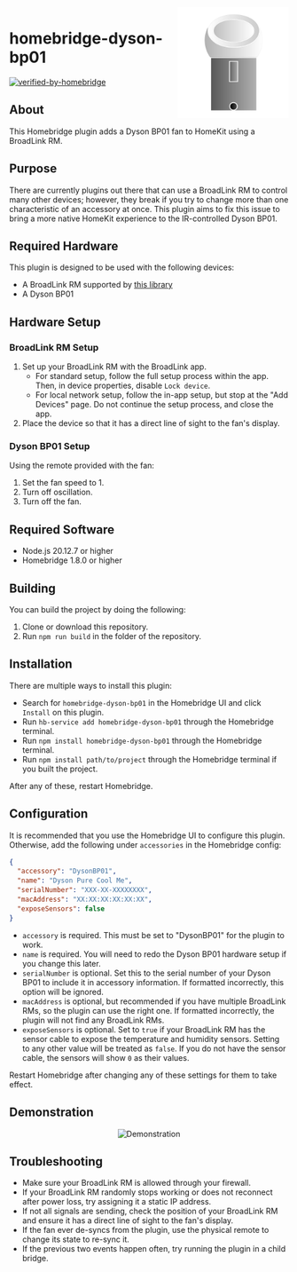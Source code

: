 <img src="https://github.com/jeremynoesen/homebridge-dyson-bp01/blob/main/img/Logo.svg" alt="Logo" title="Logo" align="right" width="200" height="200" />

# homebridge-dyson-bp01

[![verified-by-homebridge](https://img.shields.io/badge/homebridge-verified-blueviolet?color=%23491F59&style=for-the-badge&logoColor=%23FFFFFF&logo=homebridge)](https://github.com/homebridge/homebridge/wiki/Verified-Plugins)

## About

This Homebridge plugin adds a Dyson BP01 fan to HomeKit using a BroadLink RM.

## Purpose

There are currently plugins out there that can use a BroadLink RM to control many other devices; however, they break if you try to change more than one characteristic of an accessory at once. This plugin aims to fix this issue to bring a more native HomeKit experience to the IR-controlled Dyson BP01.

## Required Hardware

This plugin is designed to be used with the following devices:

- A BroadLink RM supported by [this library](https://github.com/kiwi-cam/broadlinkjs-rm)
- A Dyson BP01

## Hardware Setup

### BroadLink RM Setup

1. Set up your BroadLink RM with the BroadLink app.
    - For standard setup, follow the full setup process within the app. Then, in device properties, disable `Lock device`.
    - For local network setup, follow the in-app setup, but stop at the "Add Devices" page. Do not continue the setup process, and close the app.
2. Place the device so that it has a direct line of sight to the fan's display.

### Dyson BP01 Setup

Using the remote provided with the fan:

1. Set the fan speed to 1.
2. Turn off oscillation.
3. Turn off the fan.

## Required Software

- Node.js 20.12.7 or higher
- Homebridge 1.8.0 or higher

## Building

You can build the project by doing the following:

1. Clone or download this repository.
2. Run `npm run build` in the folder of the repository.

## Installation

There are multiple ways to install this plugin:

- Search for `homebridge-dyson-bp01` in the Homebridge UI and click `Install` on this plugin.
- Run `hb-service add homebridge-dyson-bp01` through the Homebridge terminal.
- Run `npm install homebridge-dyson-bp01` through the Homebridge terminal.
- Run `npm install path/to/project` through the Homebridge terminal if you built the project.

After any of these, restart Homebridge.

## Configuration

It is recommended that you use the Homebridge UI to configure this plugin. Otherwise, add the following under `accessories` in the Homebridge config:

```json
{
  "accessory": "DysonBP01",
  "name": "Dyson Pure Cool Me",
  "serialNumber": "XXX-XX-XXXXXXXX",
  "macAddress": "XX:XX:XX:XX:XX:XX",
  "exposeSensors": false
}
```

- `accessory` is required. This must be set to "DysonBP01" for the plugin to work.
- `name` is required. You will need to redo the Dyson BP01 hardware setup if you change this later.
- `serialNumber` is optional. Set this to the serial number of your Dyson BP01 to include it in accessory information. If formatted incorrectly, this option will be ignored.
- `macAddress` is optional, but recommended if you have multiple BroadLink RMs, so the plugin can use the right one. If formatted incorrectly, the plugin will not find any BroadLink RMs.
- `exposeSensors` is optional. Set to `true` if your BroadLink RM has the sensor cable to expose the temperature and humidity sensors. Setting to any other value will be treated as `false`. If you do not have the sensor cable, the sensors will show `0` as their values.

Restart Homebridge after changing any of these settings for them to take effect.

## Demonstration

<div align="center"><img src="https://github.com/jeremynoesen/homebridge-dyson-bp01/blob/main/img/Demo.gif" alt="Demonstration" title="Demonstration" /></div>

## Troubleshooting

- Make sure your BroadLink RM is allowed through your firewall.
- If your BroadLink RM randomly stops working or does not reconnect after power loss, try assigning it a static IP address.
- If not all signals are sending, check the position of your BroadLink RM and ensure it has a direct line of sight to the fan's display.
- If the fan ever de-syncs from the plugin, use the physical remote to change its state to re-sync it.
- If the previous two events happen often, try running the plugin in a child bridge.